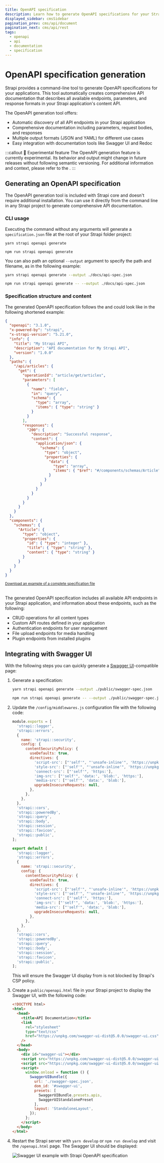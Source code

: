 ```yaml
---
title: OpenAPI specification 
description: Learn how to generate OpenAPI specifications for your Strapi applications using the @strapi/openapi package
displayed_sidebar: cmsSidebar
pagination_prev: cms/api/document
pagination_next: cms/api/rest
tags:
  - openapi
  - api
  - documentation
  - specification
---
```


# OpenAPI specification generation

Strapi provides a command-line tool to generate OpenAPI specifications for your applications. This tool automatically creates comprehensive API documentation that describes all available endpoints, parameters, and response formats in your Strapi application's content API.

The OpenAPI generation tool offers:

- Automatic discovery of all API endpoints in your Strapi application
- Comprehensive documentation including parameters, request bodies, and responses
- Multiple output formats (JSON and YAML) for different use cases
- Easy integration with documentation tools like Swagger UI and Redoc

:::callout 🚧  Experimental feature
The OpenAPI generation feature is currently experimental. Its behavior and output might change in future releases without following semantic versioning. For additional information and context, please refer to the <ExternalLink text="Strapi Contributor Docs" to="https://contributor.strapi.io/openapi" />.
:::

## Generating an OpenAPI specification

The OpenAPI generation tool is included with Strapi core and doesn't require additional installation. You can use it directly from the command line in any Strapi project to generate comprehensive API documentation.

### CLI usage

Executing the command without any arguments will generate a `specification.json` file at the root of your Strapi folder project:

<Tabs groupId="yarn-npm">
<TabItem value="yarn" label="Yarn">

```shell
yarn strapi openapi generate
```

</TabItem>

<TabItem value="npm" label="NPM">

```shell
npm run strapi openapi generate
```

</TabItem>
</Tabs>

You can also path an optional `--output` argument to specify the path and filename, as in the following example:

<Tabs groupId="yarn-npm">
<TabItem value="yarn" label="Yarn">

```bash
yarn strapi openapi generate --output ./docs/api-spec.json
```
</TabItem>

<TabItem value="npm" label="NPM">

```bash
npm run strapi openapi generate -- --output ./docs/api-spec.json
```

</TabItem>
</Tabs>

### Specification structure and content

The generated OpenAPI specification follows the <ExternalLink to="https://spec.openapis.org/oas/v3.1.0.html" text="OpenAPI 3.1.0 standard" /> and could look like in the following shortened example:

```json
{
  "openapi": "3.1.0",
  "x-powered-by": "strapi",
  "x-strapi-version": "5.21.0",
  "info": {
    "title": "My Strapi API",
    "description": "API documentation for My Strapi API",
    "version": "1.0.0"
  },
  "paths": {
    "/api/articles": {
      "get": {
        "operationId": "article/get/articles",
        "parameters": [
          {
            "name": "fields",
            "in": "query",
            "schema": {
              "type": "array",
              "items": { "type": "string" }
            }
          }
        ],
        "responses": {
          "200": {
            "description": "Successful response",
            "content": {
              "application/json": {
                "schema": {
                  "type": "object",
                  "properties": {
                    "data": {
                      "type": "array",
                      "items": { "$ref": "#/components/schemas/Article" }
                    }
                  }
                }
              }
            }
          }
        }
      }
    }
  },
  "components": {
    "schemas": {
      "Article": {
        "type": "object",
        "properties": {
          "id": { "type": "integer" },
          "title": { "type": "string" },
          "content": { "type": "string" }
        }
      }
    }
  }
}
```

<div class="mermaid-download-link">
  <small>
    <i class="strapi-icons ph-fill ph-download" style={{color: "inherit;"}}></i>
    <a href="/example-openapi-spec.json"download="" target="_blank" title="Click to download a complete OpenAPI 3.1.0 specification file generated with example data extracted from a freshly installed Strapi project">Download an example of a complete specification file</a>
  </small>
</div>

<br/>

The generated OpenAPI specification includes all available API endpoints in your Strapi application, and information about these endpoints, such as the following:

- CRUD operations for all content types
- Custom API routes defined in your application
- Authentication endpoints for user management
- File upload endpoints for media handling
- Plugin endpoints from installed plugins

## Integrating with Swagger UI

With the following steps you can quickly generate a [Swagger UI](https://swagger.io/)-compatible page:

1. Generate a specification:

    <Tabs groupId="yarn-npm">
    <TabItem value="yarn" label="yarn">

    ```bash
    yarn strapi openapi generate --output ./public/swagger-spec.json
    ```

    </TabItem>

    <TabItem value="npm" label="npm">

    ```bash
    npm run strapi openapi generate -- --output ./public/swagger-spec.json
    ```

    </TabItem>
    </Tabs>

2. Update the `/config/middlewares.js` configuration file with the following code:

    <Tabs groupId="js-ts">
    <TabItem value="js" label="JavaScript">

    ```js title="/config/middlewares.js"
    module.exports = [
      'strapi::logger',
      'strapi::errors',
      {
        name: 'strapi::security',
        config: {
          contentSecurityPolicy: {
            useDefaults: true,
            directives: {
              'script-src': ["'self'", "'unsafe-inline'", 'https://unpkg.com'],
              'style-src': ["'self'", "'unsafe-inline'", 'https://unpkg.com'],
              'connect-src': ["'self'", 'https:'],
              'img-src': ["'self'", 'data:', 'blob:', 'https:'],
              'media-src': ["'self'", 'data:', 'blob:'],
              upgradeInsecureRequests: null,
            },
          },
        },
      },
      'strapi::cors',
      'strapi::poweredBy',
      'strapi::query',
      'strapi::body',
      'strapi::session',
      'strapi::favicon',
      'strapi::public',
    ];
    ```

    </TabItem>

    <TabItem value="ts" label="TypeScript">

    ```js title="/config/middlewares.ts"
    export default [
      'strapi::logger',
      'strapi::errors',
      {
        name: 'strapi::security',
        config: {
          contentSecurityPolicy: {
            useDefaults: true,
            directives: {
              'script-src': ["'self'", "'unsafe-inline'", 'https://unpkg.com'],
              'style-src': ["'self'", "'unsafe-inline'", 'https://unpkg.com'],
              'connect-src': ["'self'", 'https:'],
              'img-src': ["'self'", 'data:', 'blob:', 'https:'],
              'media-src': ["'self'", 'data:', 'blob:'],
              upgradeInsecureRequests: null,
            },
          },
        },
      },
      'strapi::cors',
      'strapi::poweredBy',
      'strapi::query',
      'strapi::body',
      'strapi::session',
      'strapi::favicon',
      'strapi::public',
    ];
    ```

    </TabItem>
    </Tabs>

    This will ensure the Swagger UI display from <ExternalLink to="https://unpkg.com/" text="unpkg.com" /> is not blocked by Strapi's CSP policy.


3. Create a `public/openapi.html` file in your Strapi project to display the Swagger UI, with the following code:

    ```html
    <!DOCTYPE html>
    <html>
      <head>
        <title>API Documentation</title>
        <link
          rel="stylesheet"
          type="text/css"
          href="https://unpkg.com/swagger-ui-dist@5.0.0/swagger-ui.css"
        />
      </head>
      <body>
        <div id="swagger-ui"></div>
        <script src="https://unpkg.com/swagger-ui-dist@5.0.0/swagger-ui-bundle.js"></script>
        <script src="https://unpkg.com/swagger-ui-dist@5.0.0/swagger-ui-standalone-preset.js"></script>
        <script>
          window.onload = function () {
            SwaggerUIBundle({
              url: './swagger-spec.json',
              dom_id: '#swagger-ui',
              presets: [
                SwaggerUIBundle.presets.apis,
                SwaggerUIStandalonePreset
              ],
              layout: 'StandaloneLayout',
            });
          };
        </script>
      </body>
    </html>
    ```

4. Restart the Strapi server with `yarn develop` or `npm run develop` and visit the `/openapi.html` page. The Swagger UI should be displayed:

    ![Swagger UI example with Strapi OpenAPI specification](/img/assets/apis/swagger-open-api.png)
